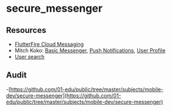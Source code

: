 # secure_messenger


## Resources

- [FlutterFire Cloud Messaging](https://firebase.flutter.dev/docs/messaging/usage)
- Mitch Koko: [Basic Messenger](https://www.youtube.com/watch?v=5xU5WH2kEc0), [Push Notifications](https://www.youtube.com/watch?v=A3M0N_B-CR0), [User Profile](https://www.youtube.com/watch?v=TpW7nLL57uQ)
- [User search](https://www.youtube.com/watch?v=2d1fslyxBjQ) 

## Audit

-[https://github.com/01-edu/public/tree/master/subjects/mobile-dev/secure-messenger](https://github.com/01-edu/public/tree/master/subjects/mobile-dev/secure-messenger)